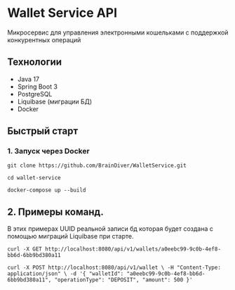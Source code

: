 # Wallet Service API

Микросервис для управления электронными кошельками с поддержкой конкурентных операций

## Технологии
- Java 17
- Spring Boot 3
- PostgreSQL
- Liquibase (миграции БД)
- Docker

## Быстрый старт

### 1. Запуск через Docker

`git clone https://github.com/BrainDiver/WalletService.git`


``cd wallet-service``


```docker-compose up --build```

## 2. Примеры команд. 
В этих примерах UUID реальной записи бд которая будет создана с помощью миграций Liquibase при старте.


``curl -X GET http://localhost:8080/api/v1/wallets/a0eebc99-9c0b-4ef8-bb6d-6bb9bd380a11``


``curl -X POST http://localhost:8080/api/v1/wallet \
  -H "Content-Type: application/json" \
  -d '{
    "walletId": "a0eebc99-9c0b-4ef8-bb6d-6bb9bd380a11",
    "operationType": "DEPOSIT",
    "amount": 500
  }'``
